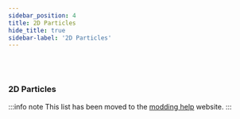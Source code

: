 ```yaml
---
sidebar_position: 4
title: 2D Particles
hide_title: true
sidebar-label: '2D Particles'
---
```


<br></br>

### 2D Particles

:::info note
This list has been moved to the [modding help](https://scrapmechanictools.com/modding_help/Lists/Particles_2D) website.
:::
